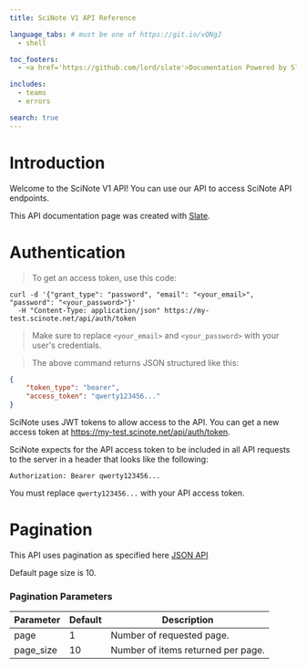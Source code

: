 ```yaml
---
title: SciNote V1 API Reference

language_tabs: # must be one of https://git.io/vQNgJ
  - shell

toc_footers:
  - <a href='https://github.com/lord/slate'>Documentation Powered by Slate</a>

includes:
  - teams
  - errors

search: true
---
```


# Introduction

Welcome to the SciNote V1 API! You can use our API to access SciNote API endpoints.

This API documentation page was created with [Slate](https://github.com/lord/slate).

# Authentication

> To get an access token, use this code:

```shell
curl -d '{"grant_type": "password", "email": "<your_email>", "password": "<your_password>"}'
  -H "Content-Type: application/json" https://my-test.scinote.net/api/auth/token
```
> Make sure to replace `<your_email>` and `<your_password>` with your user's credentials.

> The above command returns JSON structured like this:

```json
{
    "token_type": "bearer",
    "access_token": "qwerty123456..."
}
```

SciNote uses JWT tokens to allow access to the API. You can get a new access token at https://my-test.scinote.net/api/auth/token.

SciNote expects for the API access token to be included in all API requests to the server in a header that looks like the following:

`Authorization: Bearer qwerty123456...`

<aside class="notice">
You must replace <code>qwerty123456...</code> with your API access token.
</aside>

# Pagination

This API uses pagination as specified here [JSON API](http://jsonapi.org/format/#fetching-pagination)

Default page size is 10.

### Pagination Parameters

Parameter | Default | Description
--------- | ------- | -----------
page | 1 | Number of requested page.
page_size | 10 | Number of items returned per page.
